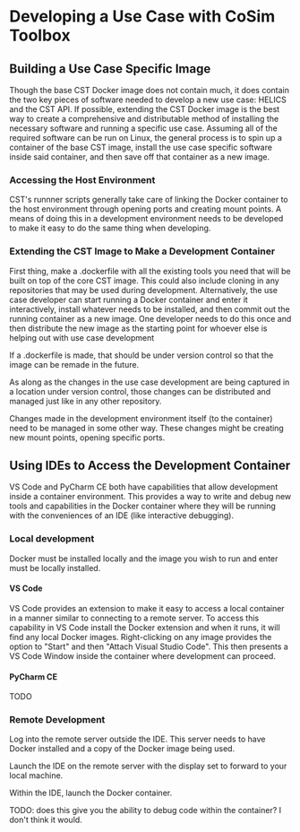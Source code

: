 # Developing a Use Case with CoSim Toolbox

## Building a Use Case Specific Image
Though the base CST Docker image does not contain much, it does contain the two key pieces of software needed to develop a new use case: HELICS and the CST API. If possible, extending the CST Docker image is the best way to create a comprehensive and distributable method of installing the necessary software and running a specific use case. Assuming all of the required software can be run on Linux, the general process is to spin up a container of the base CST image, install the use case specific software inside said container, and then save off that container as a new image.


### Accessing the Host Environment
CST's runnner scripts generally take care of linking the Docker container to the host environment through opening ports and creating mount points. A means of doing this in a development environment needs to be developed to make it easy to do the same thing when developing.

### Extending the CST Image to Make a Development Container

First thing, make a .dockerfile with all the existing tools you need that will be built on top of the core CST image. This could also include cloning in any repositories that may be used during development. Alternatively, the use case developer can start running a Docker container and enter it interactively, install whatever needs to be installed, and then commit out the running container as a new image. One developer needs to do this once and then distribute the new image as the starting point for whoever else is helping out with use case development

If a .dockerfile is made, that should be under version control so that the image can be remade in the future.

As along as the changes in the use case development are being captured in a location under version control, those changes can be distributed and managed just like in any other repository. 

Changes made in the development environment itself (to the container) need to be managed in some other way. These changes might be creating new mount points, opening specific ports.


## Using IDEs to Access the Development Container

VS Code and PyCharm CE both have capabilities that allow development inside a container environment. This provides a way to write and debug new tools and capabilities in the Docker container where they will be running with the conveniences of an IDE (like interactive debugging). 

### Local development

Docker must be installed locally and the image you wish to run and enter must be locally installed.

#### VS Code

VS Code provides an extension to make it easy to access a local container in a manner similar to connecting to a remote server. To access this capability in VS Code install the Docker extension and when it runs, it will find any local Docker images. Right-clicking on any image provides the option to "Start" and then "Attach Visual Studio Code". This then presents a VS Code Window inside the container where development can proceed.

#### PyCharm CE

TODO

### Remote Development

Log into the remote server outside the IDE. This server needs to have Docker installed and a copy of the Docker image being used.

Launch the IDE on the remote server with the display set to forward to your local machine.

Within the IDE, launch the Docker container.

TODO: does this give you the ability to debug code within the container? I don't think it would.


